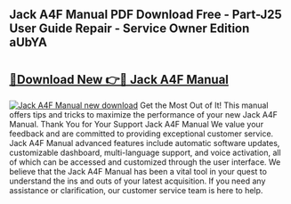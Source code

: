 ## Jack A4F Manual PDF Download Free - Part-J25 User Guide Repair - Service Owner Edition aUbYA

# <h2><a href="http://cf25675.oget.top/?id=Jack+A4F+Manual">🔗Download New 👉🔴 Jack A4F Manual</a></h2>

[![Jack A4F Manual new download](https://i.imgur.com/5g1atiW.png)](http://cf25675.oget.top/?id=Jack+A4F+Manual)
Get the Most Out of It! This manual offers tips and tricks to maximize the performance of your new Jack A4F Manual. Thank You for Your Support Jack A4F Manual We value your feedback and are committed to providing exceptional customer service. Jack A4F Manual advanced features include automatic software updates, customizable dashboard, multi-language support, and voice activation, all of which can be accessed and customized through the user interface. We believe that the Jack A4F Manual has been a vital tool in your quest to understand the ins and outs of your latest acquisition. If you need any assistance or clarification, our customer service team is here to help.
